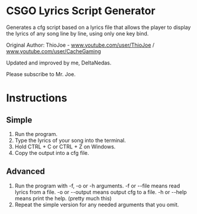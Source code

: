 # CSGO Lyrics Script Generator

Generates a cfg script based on a lyrics file that allows the player to display the lyrics of any song line by line, using only one key bind.


Original Author:  ThioJoe - www.youtube.com/user/ThioJoe / www.youtube.com/user/CacheGaming

Updated and improved by me, DeltaNedas.

Please subscribe to Mr. Joe.


# Instructions

## Simple
1. Run the program.
2. Type the lyrics of your song into the terminal.
3. Hold CTRL + C or CTRL + Z on Windows.
4. Copy the output into a cfg file.

## Advanced
1. Run the program with -f, -o or -h arguments.
	-f or --file means read lyrics from a file.
	-o or --output means output cfg to a file.
	-h or --help means print the help. (pretty much this)
2. Repeat the simple version for any needed arguments that you omit.
